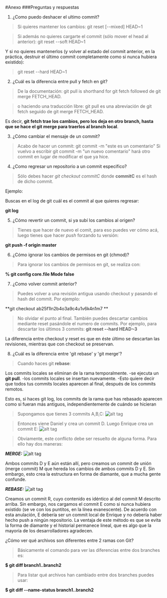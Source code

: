 #Anexo
###Preguntas y respuestas

1. ¿Como puedo deshacer el ultimo commit?
>Si quieres mantener los cambios:
git reset [--mixed] HEAD~1

>Si además no quieres cargarte el commit (sólo mover el head al anterior):
git reset --soft HEAD~1

Y si no quieres mantenerlos (y volver al estado del commit anterior, en la práctica, destruir el último commit completamente como si nunca hubiera existido):
>git reset --hard HEAD~1

2. ¿Cuál es la diferencia entre pull y fetch en git?
>De la documentación:
git pull is shorthand for git fetch followed de git merge FETCH_HEAD.

>o haciendo una traducción libre:
git pull es una abreviación de git fetch seguido de git merge FETCH_HEAD.

Es decir, **git fetch trae los cambios, pero los deja en otro branch, hasta que se hace el git merge para traerlos al branch local**.

3. ¿Cómo cambiar el mensaje de un commit?
>Acabo de hacer un commit:
git commit -m "este es un comentario"
>Si vuelvo a escribir git commit -m "un nuevo comentario" hará otro commit en lugar de modificar el que ya hice.

4. ¿Como regresar un repositorio a un commit especifico?
>Sólo debes hacer *git checkout commitC* donde **commitC** es el hash de dicho commit.

Ejemplo:

Buscas en el log de git cuál es el commit al que quieres regresar:

**git log**

5. ¿Cómo revertir un commit, si ya subí los cambios al origen?

>Tienes que hacer de nuevo el comit, para eso puedes ver cómo acá, luego tienes que hacer *push* forzando tu versión:

**git push -f origin master**

6. ¿Cómo ignorar los cambios de permisos en git (chmod)?

>Para ignorar los cambios de permisos en git, se realiza con:

**% git config core.file Mode false**

7. ¿Como volver commit anterior?
 
 >Puedes volver a una revisión antigua usando checkout y pasando el hash del commit. Por ejemplo:

**git checkout ab25f1ln2b4o3a9c4u1v6k4n1m7 **
>No olvidar el punto al final. 
También puedes descartar cambios mediante reset pasándole el numero de commits. Por ejemplo, para descartar los últimos 3 commits:
**git reset --hard HEAD~3**

La diferencia entre checkout y reset es que en éste último se descartan las revisiones, mientras que con checkout se preservan.

8. ¿Cuál es la diferencia entre 'git rebase' y 'git merge'?

>Cuando haces git **rebase**:

Los commits locales se eliminan de la rama temporalmente.
-se ejecuta un **git pull**.
-los commits locales se insertan nuevamente.
-Esto quiere decir que todos tus commits locales aparecen al final, después de los commits remotos. 

Esto es, si haces git log, los commits de la rama que has rebasado aparecen como si fueran más antiguos, independientemente de cuándo se hicieran

>Supongamos que tienes 3 commits A,B,C:
![alt tag](https://i.stack.imgur.com/lJRq7.png)

>Entonces viene Daniel y crea un commit D. Luego Enrique crea un commit E:
![alt tag](https://i.stack.imgur.com/pK7Zb.png)

>Obviamente, este conflicto debe ser resuelto de alguna forma. Para ello hay dos maneras:

***MERGE:***
![alt tag](https://i.stack.imgur.com/9Ul5w.png)

Ambos commits D y E aún están allí, pero creamos un commit de unión (merge commit) M que hereda los cambios de ambos commits D y E. Sin embargo, esto crea la estructura en forma de diamante, que a mucha gente confunde.

***REBASE:***
![alt tag](https://i.stack.imgur.com/TvXuJ.png)

Creamos un commit R, cuyo contenido es idéntico al del commit M descrito arriba. Sin embargo, nos cargamos el commit E como si nunca hubiera existido (se ve con los puntitos, en la línea evanescente). De acuerdo con esta anulación, E debería ser un commit local de Enrique y no debería haber hecho push a ningún repositorio. La ventaja de este método es que se evita la forma de diamante y el historial permanece lineal, que es algo que la mayoría de los desarrolladores agradecen.

¿Cómo ver qué archivos son diferentes entre 2 ramas con Git?

>Básicamente el comando para ver las diferencias entre dos branches es:

**$ git diff branch1..branch2**

>Para listar qué archivos han cambiado entre dos branches puedes usar:

**$ git diff --name-status branch1..branch2**



